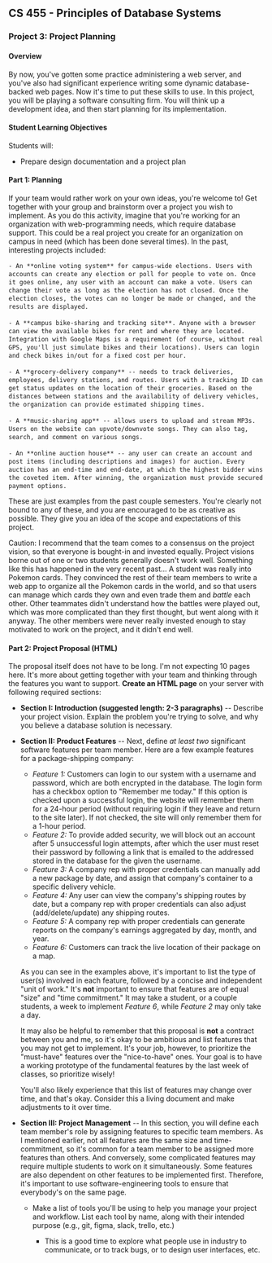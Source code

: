 ## CS 455 - Principles of Database Systems

### Project 3: Project Planning

#### Overview

By now, you've gotten some practice administering a web server, and you've also had significant experience writing some dynamic database-backed web pages. Now it's time to put these skills to use. In this project, you will be playing a software consulting firm. You will think up a development idea, and then start planning for its implementation.

#### Student Learning Objectives

Students will:

- Prepare design documentation and a project plan

#### Part 1: Planning

If your team would rather work on your own ideas, you're welcome to! Get together with your group and brainstorm over a project you wish to implement. As you do this activity, imagine that you're working for an organization with web-programming needs, which require database support. This could be a real project you create for an organization on campus in need (which has been done several times). In the past, interesting projects included:

    - An **online voting system** for campus-wide elections. Users with accounts can create any election or poll for people to vote on. Once it goes online, any user with an account can make a vote. Users can change their vote as long as the election has not closed. Once the election closes, the votes can no longer be made or changed, and the results are displayed.

    - A **campus bike-sharing and tracking site**. Anyone with a browser can view the available bikes for rent and where they are located. Integration with Google Maps is a requirement (of course, without real GPS, you'll just simulate bikes and their locations). Users can login and check bikes in/out for a fixed cost per hour.

    - A **grocery-delivery company** -- needs to track deliveries, employees, delivery stations, and routes. Users with a tracking ID can get status updates on the location of their groceries. Based on the distances between stations and the availability of delivery vehicles, the organization can provide estimated shipping times.

    - A **music-sharing app** -- allows users to upload and stream MP3s. Users on the website can upvote/downvote songs. They can also tag, search, and comment on various songs.

    - An **online auction house** -- any user can create an account and post items (including descriptions and images) for auction. Every auction has an end-time and end-date, at which the highest bidder wins the coveted item. After winning, the organization must provide secured payment options.

These are just examples from the past couple semesters. You're clearly not bound to any of these, and you are encouraged to be as creative as possible. They give you an idea of the scope and expectations of this project.

Caution: I recommend that the team comes to a consensus on the project vision, so that everyone is bought-in and invested equally. Project visions borne out of one or two students generally doesn't work well. Something like this has happened in the very recent past... A student was really into Pokemon cards. They convinced the rest of their team members to write a web app to organize all the Pokemon cards in the world, and so that users can manage which cards they own and even trade them and _battle_ each other. Other teammates didn't understand how the battles were played out, which was more complicated than they first thought, but went along with it anyway. The other members were never really invested enough to stay motivated to work on the project, and it didn't end well.

#### Part 2: Project Proposal (HTML)

The proposal itself does not have to be long. I'm not expecting 10 pages here. It's more about getting together with your team and thinking through the features you want to support. **Create an HTML page** on your server with following required sections:

- **Section I: Introduction (suggested length: 2-3 paragraphs)** -- Describe your project vision. Explain the problem you're trying to solve, and why you believe a database solution is necessary.

- **Section II: Product Features** -- Next, define _at least two_ significant software features per team member. Here are a few example features for a package-shipping company:

  - _Feature 1:_ Customers can login to our system with a username and password, which are both encrypted in the database. The login form has a checkbox option to "Remember me today." If this option is checked upon a successful login, the website will remember them for a 24-hour period (without requiring login if they leave and return to the site later). If not checked, the site will only remember them for a 1-hour period.
  - _Feature 2:_ To provide added security, we will block out an account after 5 unsuccessful login attempts, after which the user must reset their password by following a link that is emailed to the addressed stored in the database for the given the username.
  - _Feature 3:_ A company rep with proper credentials can manually add a new package by date, and assign that company's container to a specific delivery vehicle.
  - _Feature 4:_ Any user can view the company's shipping routes by date, but a company rep with proper credentials can also adjust (add/delete/update) any shipping routes.
  - _Feature 5:_ A company rep with proper credentials can generate reports on the company's earnings aggregated by day, month, and year.
  - _Feature 6:_ Customers can track the live location of their package on a map.

  As you can see in the examples above, it's important to list the type of user(s) involved in each feature, followed by a concise and independent "unit of work." It's **not** important to ensure that features are of equal "size" and "time commitment." It may take a student, or a couple students, a week to implement _Feature 6_, while _Feature 2_ may only take a day.

  It may also be helpful to remember that this proposal is **not** a contract between you and me, so it's okay to be ambitious and list features that you may not get to implement. It's your job, however, to prioritize the "must-have" features over the "nice-to-have" ones. Your goal is to have a working prototype of the fundamental features by the last week of classes, so prioritize wisely!

  You'll also likely experience that this list of features may change over time, and that's okay. Consider this a living document and make adjustments to it over time.

- **Section III: Project Management** -- In this section, you will define each team member's role by assigning features to specific team members. As I mentioned earlier, not all features are the same size and time-commitment, so it's common for a team member to be assigned more features than others. And conversely, some complicated features may require multiple students to work on it simultaneously. Some features are also dependent on other features to be implemented first. Therefore, it's important to use software-engineering tools to ensure that everybody's on the same page.

  - Make a list of tools you'll be using to help you manage your project and workflow. List each tool by name, along with their intended purpose (e.g., git, figma, slack, trello, etc.)
    - This is a good time to explore what people use in industry to communicate, or to track bugs, or to design user interfaces, etc.
    <!-- - You should summarize how you intend to communicate to your team members (e.g., meeting frequency).
  - You should use project-management tools like [Trello](https://trello.com) to organize your application's features, notes, and to track overall progress. -->
  - Finally, you must produce a Gantt Chart that communicates your timeline and milestones. Throughout the weeks of your project's implementation, I will hold you accountable based on your proposed timeline, with the understanding that plans and features do change. Here is an example Gantt Chart:

    <img src="figures/timeline.png" width="550px"/>

#### Miscellanea

- Your project must be hosted on the server to which you have access. Please don't use another 3rd party host. This why, I always have direct access to your server and code.
- If you're interested in trying out another database system like MySQL/MariaDB/PostgreSQL, you're more than welcome to. The only requirement is that the database system you choose must be relational in nature.
  - You cannot use document-object storage systems like MongoDB and CouchDB.
  - You're also reminded that different implementations may support different "flavors" of SQL. That means there may be significant variations to the syntax you're already familiar with.
- Backend programming using PHP and HTML is sufficient for this project.
  - However, if you know JavaScript, you're welcome to integrate that into your code.
    Make sure the language you ultimately choose is one that everyone is comfortable using. This is why a PHP-only option is still recommended for all teams.
  - You have to do the bulk of the work, so heavy reliance on pre-made libraries and other web toolkits are discouraged. If you're not sure, run it past me first.
- Code sharing: I strongly recommend everyone getting onboard with using git and hosting their code on github to manage your source code. It will also make project submission easy!

#### Submission

List the group membership on your proposal page. Go to [Canvas](https://canvas.pugetsound.edu) and submit the URL to your proposal under the `Project 3` Dropbox.

#### Grading

```
This assignment will be graded out of 40 points:
[5pt] Your proposal is free from spelling and grammatical errors.
[5pt] You have defined good use cases. There are at least three use-cases assigned to each team member.
[10pt] Your project management plan includes a Gantt chart detailing task delegation, timeline, and milestones.
       A communication plan is also required.
[20pt] An appropriate relational schema diagram is given to support your project.
```
